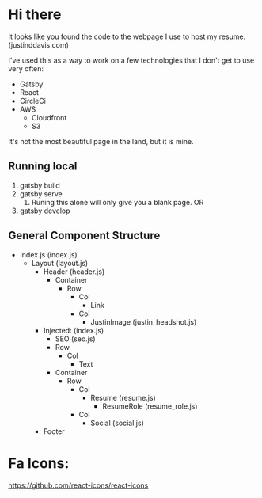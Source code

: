 # Hi there

It looks like you found the code to the webpage I use to host my resume. (justinddavis.com)

I've used this as a way to work on a few technologies that I don't get to use very often: 
  - Gatsby
  - React
  - CircleCi
  - AWS
    - Cloudfront
    - S3

It's not the most beautiful page in the land, but it is mine. 

## Running local
  1. gatsby build
  2. gatsby serve
     1. Runing this alone will only give you a blank page. 
OR
  1. gatsby develop 


## General Component Structure
  - Index.js (index.js)
    - Layout (layout.js)
      - Header (header.js)
        - Container
          - Row
            - Col
              - Link
            - Col
              - JustinImage (justin_headshot.js)
      - Injected: (index.js)
        - SEO (seo.js)
        - Row
          - Col
            - Text
        - Container
          - Row
            - Col
              - Resume (resume.js)
                - ResumeRole (resume_role.js)
            - Col
              - Social (social.js)
      - Footer

# Fa Icons: 
https://github.com/react-icons/react-icons